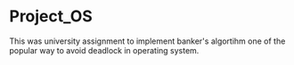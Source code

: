 # Project_OS
This was university assignment to implement banker's algortihm one of the popular way to avoid deadlock in operating system.
